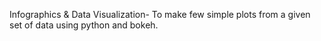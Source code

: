 Infographics & Data Visualization- To make few simple plots from a given set of data using python and bokeh.
